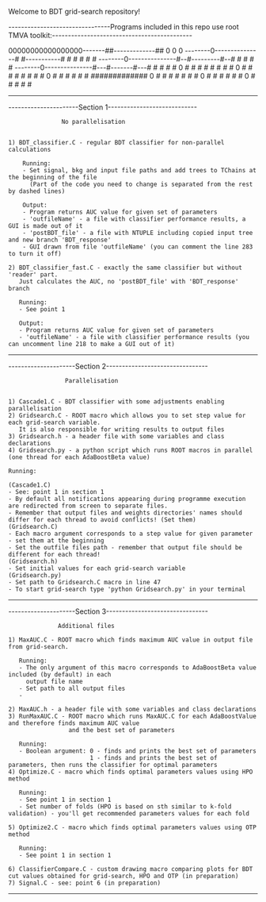 Welcome to BDT grid-search repository!

--------------------------------Programs included in this repo use root TMVA toolkit:--------------------------------------------

00000000000000000-------##-------------##      0                 0              0
--------0---------------# #-----------# #		 #		         #		        # #
--------0---------------#--#---------#--#		  #		        #		       #   #
--------0---------------#---#-------#---#		   #	       #		      #     #
		0				#    #     #    #			#	      #			     #       #
		0				#     #   #     #			 #	     #		        #         #
		0				#      # #      #			  #	    #			   ############# 
		0				#		#       #			   #   #			  #             #
		0				#               #				# #				 #               #
		0				#               #				 #		        #                 #

---------------------------------------------------------------------------------------------------------------------------------

----------------------Section 1----------------------------

				   No parallelisation


	1) BDT_classifier.C - regular BDT classifier for non-parallel calculations

		Running:
		- Set signal, bkg and input file paths and add trees to TChains at the beginning of the file 
		  (Part of the code you need to change is separated from the rest by dashed lines)
		
		Output:
		- Program returns AUC value for given set of parameters
		- 'outfileName' - a file with classifier performance results, a GUI is made out of it
		- 'postBDT_file' - a file with NTUPLE including copied input tree and new branch 'BDT_response'
		- GUI drawn from file 'outfileName' (you can comment the line 283 to turn it off)

	2) BDT_classifier_fast.C - exactly the same classifier but without 'reader' part. 
	   Just calculates the AUC, no 'postBDT_file' with 'BDT_response' branch

	   Running:
	   - See point 1

	   Output:
	   - Program returns AUC value for given set of parameters
	   - 'outfileName' - a file with classifier performance results (you can uncomment line 218 to make a GUI out of it)


--------------------------------------------------------------

---------------------Section 2--------------------------------

					Parallelisation


	1) Cascade1.C - BDT classifier with some adjustments enabling parallelisation
	2) Gridsearch.C - ROOT macro which allows you to set step value for each grid-search variable. 
	   It is also responsible for writing results to output files
	3) Gridsearch.h - a header file with some variables and class declarations
	4) Gridsearch.py - a python script which runs ROOT macros in parallel (one thread for each AdaBoostBeta value)

	Running:

	(Cascade1.C)
	- See: point 1 in section 1
	- By default all notifications appearing during programme execution are redirected from screen to separate files.
	- Remember that output files and weights directories' names should differ for each thread to avoid conflicts! (Set them)
	(Gridsearch.C)
	- Each macro argument corresponds to a step value for given parameter - set them at the beginning
	- Set the outfile files path - remember that output file should be different for each thread!
	(Gridsearch.h)
	- Set initial values for each grid-search variable
	(Gridsearch.py)
	- Set path to Gridsearch.C macro in line 47
	- To start grid-search type 'python Gridsearch.py' in your terminal



--------------------------------------------------------------

---------------------Section 3--------------------------------
	
				  Additional files

	1) MaxAUC.C - ROOT macro which finds maximum AUC value in output file from grid-search. 

	   Running:
	   - The only argument of this macro corresponds to AdaBoostBeta value included (by default) in each 
	   	 output file name
	   - Set path to all output files
	   - 

	2) MaxAUC.h - a header file with some variables and class declarations
	3) RunMaxAUC.C - ROOT macro which runs MaxAUC.C for each AdaBoostValue and therefore finds maximum AUC value
					 and the best set of parameters

	   Running:
	   - Boolean argument: 0 - finds and prints the best set of parameters
	                       1 - finds and prints the best set of parameters, then runs the classifier for optimal parameters
	4) Optimize.C - macro which finds optimal parameters values using HPO method 

	   Running:
	   - See point 1 in section 1
	   - Set number of folds (HPO is based on sth similar to k-fold validation) - you'll get recommended parameters values for each fold

	5) Optimize2.C - macro which finds optimal parameters values using OTP method

	   Running:
	   - See point 1 in section 1

	6) ClassifierCompare.C - custom drawing macro comparing plots for BDT cut values obtained for grid-search, HPO and OTP (in preparation)
	7) Signal.C - see: point 6 (in preparation)

					

--------------------------------------------------------------



